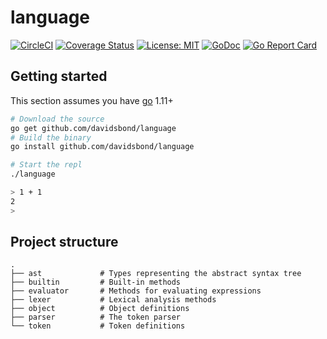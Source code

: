 # language

[![CircleCI](https://circleci.com/gh/davidsbond/language/tree/master.svg?style=shield&circle-token=d306e9788fef6101b49b0b66b356117d0da9fa69)](https://circleci.com/gh/davidsbond/language/tree/master)
[![Coverage Status](https://coveralls.io/repos/github/davidsbond/language/badge.svg?branch=master)](https://coveralls.io/github/davidsbond/language?branch=master)
[![License: MIT](https://img.shields.io/badge/License-MIT-blue.svg)](https://opensource.org/licenses/MIT)
[![GoDoc](https://godoc.org/github.com/davidsbond/language?status.svg)](http://godoc.org/github.com/davidsbond/language)
[![Go Report Card](https://goreportcard.com/badge/github.com/davidsbond/language)](https://goreportcard.com/report/github.com/davidsbond/language)

## Getting started

This section assumes you have [go](https://golang.org/) 1.11+

```bash
# Download the source
go get github.com/davidsbond/language
# Build the binary
go install github.com/davidsbond/language

# Start the repl
./language

> 1 + 1
2
>
```

## Project structure

```text
.
├── ast             # Types representing the abstract syntax tree
├── builtin         # Built-in methods
├── evaluator       # Methods for evaluating expressions
├── lexer           # Lexical analysis methods
├── object          # Object definitions
├── parser          # The token parser
└── token           # Token definitions
```